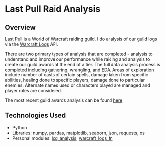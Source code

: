 # Last Pull Raid Analysis
## Overview
[Last Pull](https://tempestgorg.enjin.com/) is a World of Warcraft raiding guild. I do analysis of our guild logs via the [Warcraft Logs](https://www.warcraftlogs.com/) API. 

There are two primary types of analysis that are completed - analysis to understand and improve our performance while raiding and analysis to create our guild awards at the end of a tier. The full data analysis process is completed including gathering, wrangling, and EDA. Areas of exploration include number of casts of certain spells, damage taken from specific abilities, healing done to specific players, damage done to particular enemies. Alternate names used or characters played are managed and player roles are considered. 

The most recent guild awards analysis can be found [here](https://github.com/rebeccaebarnes/wow-analysis/blob/master/uldir_guild_awards.ipynb)

## Technologies Used
- Python
- Libraries: numpy, pandas, matplotlib, seaborn, json, requests, os
- Personal modules: [log_analysis](https://github.com/rebeccaebarnes/wow-analysis/blob/master/log_analysis.py), [warcraft_logs_fn](https://github.com/rebeccaebarnes/wow-analysis/blob/master/warcraft_logs_fn.py)
